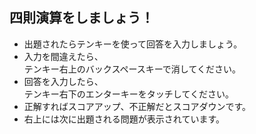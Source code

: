 ## 四則演算をしましょう！

* 出題されたらテンキーを使って回答を入力しましょう。
* 入力を間違えたら、  
  テンキー右上のバックスペースキーで消してください。
* 回答を入力したら、  
  テンキー右下のエンターキーをタッチしてください。
* 正解すればスコアアップ、不正解だとスコアダウンです。
* 右上には次に出題される問題が表示されています。
